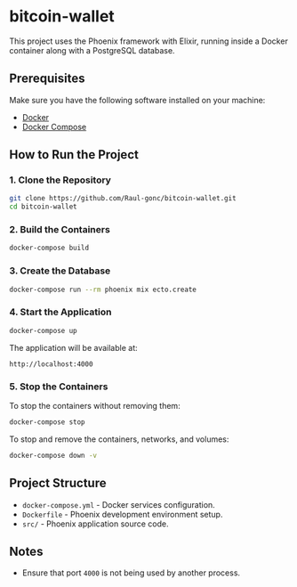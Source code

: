 # bitcoin-wallet

This project uses the Phoenix framework with Elixir, running inside a Docker container along with a PostgreSQL database.

## Prerequisites

Make sure you have the following software installed on your machine:

- [Docker](https://www.docker.com/get-started)
- [Docker Compose](https://docs.docker.com/compose/install/)

## How to Run the Project

### 1. Clone the Repository

```sh
git clone https://github.com/Raul-gonc/bitcoin-wallet.git
cd bitcoin-wallet
```

### 2. Build the Containers

```sh
docker-compose build
```

### 3. Create the Database

```sh
docker-compose run --rm phoenix mix ecto.create
```

### 4. Start the Application

```sh
docker-compose up
```

The application will be available at:

```
http://localhost:4000
```

### 5. Stop the Containers

To stop the containers without removing them:

```sh
docker-compose stop
```

To stop and remove the containers, networks, and volumes:

```sh
docker-compose down -v
```

## Project Structure

- `docker-compose.yml` - Docker services configuration.
- `Dockerfile` - Phoenix development environment setup.
- `src/` - Phoenix application source code.


## Notes

- Ensure that port `4000` is not being used by another process.